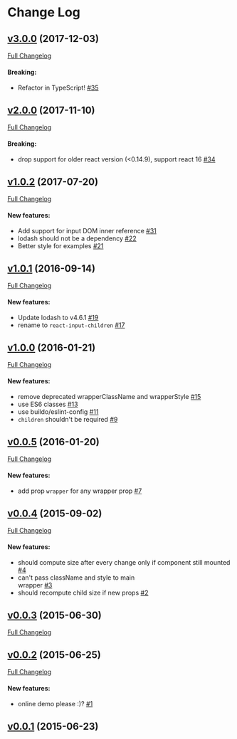 #  Change Log



## [v3.0.0](https://github.com/buildo/react-input-children/tree/v3.0.0) (2017-12-03)
[Full Changelog](https://github.com/buildo/react-input-children/compare/v2.0.0...v3.0.0)

#### Breaking:

- Refactor in TypeScript! [#35](https://github.com/buildo/react-input-children/issues/35)

## [v2.0.0](https://github.com/buildo/react-input-children/tree/v2.0.0) (2017-11-10)
[Full Changelog](https://github.com/buildo/react-input-children/compare/v1.0.2...v2.0.0)

#### Breaking:

- drop support for older react version (<0.14.9), support react 16 [#34](https://github.com/buildo/react-input-children/issues/34)

## [v1.0.2](https://github.com/buildo/react-input-children/tree/v1.0.2) (2017-07-20)
[Full Changelog](https://github.com/buildo/react-input-children/compare/v1.0.1...v1.0.2)

#### New features:

- Add support for input DOM inner reference [#31](https://github.com/buildo/react-input-children/issues/31)
- lodash should not be a dependency [#22](https://github.com/buildo/react-input-children/issues/22)
- Better style for examples [#21](https://github.com/buildo/react-input-children/issues/21)

## [v1.0.1](https://github.com/buildo/react-input-children/tree/v1.0.1) (2016-09-14)
[Full Changelog](https://github.com/buildo/react-input-children/compare/v1.0.0...v1.0.1)

#### New features:

- Update lodash to v4.6.1 [#19](https://github.com/buildo/react-input-children/issues/19)
- rename to `react-input-children` [#17](https://github.com/buildo/react-input-children/issues/17)

## [v1.0.0](https://github.com/buildo/react-input-children/tree/v1.0.0) (2016-01-21)
[Full Changelog](https://github.com/buildo/react-input-children/compare/v0.0.5...v1.0.0)

#### New features:

- remove deprecated wrapperClassName and wrapperStyle [#15](https://github.com/buildo/react-input-children/issues/15)
- use ES6 classes [#13](https://github.com/buildo/react-input-children/issues/13)
- use buildo/eslint-config [#11](https://github.com/buildo/react-input-children/issues/11)
- `children` shouldn't be required [#9](https://github.com/buildo/react-input-children/issues/9)

## [v0.0.5](https://github.com/buildo/react-input-children/tree/v0.0.5) (2016-01-20)
[Full Changelog](https://github.com/buildo/react-input-children/compare/v0.0.4...v0.0.5)

#### New features:

- add prop `wrapper` for any wrapper prop [#7](https://github.com/buildo/react-input-children/issues/7)

## [v0.0.4](https://github.com/buildo/react-input-children/tree/v0.0.4) (2015-09-02)
[Full Changelog](https://github.com/buildo/react-input-children/compare/v0.0.3...v0.0.4)

#### New features:

- should compute size after every change only if component still mounted [#4](https://github.com/buildo/react-input-children/issues/4)
- can't pass className and style to main <div> wrapper [#3](https://github.com/buildo/react-input-children/issues/3)
- should recompute child size if new props [#2](https://github.com/buildo/react-input-children/issues/2)

## [v0.0.3](https://github.com/buildo/react-input-children/tree/v0.0.3) (2015-06-30)
[Full Changelog](https://github.com/buildo/react-input-children/compare/v0.0.2...v0.0.3)

## [v0.0.2](https://github.com/buildo/react-input-children/tree/v0.0.2) (2015-06-25)
[Full Changelog](https://github.com/buildo/react-input-children/compare/v0.0.1...v0.0.2)

#### New features:

- online demo please :)? [#1](https://github.com/buildo/react-input-children/issues/1)

## [v0.0.1](https://github.com/buildo/react-input-children/tree/v0.0.1) (2015-06-23)
